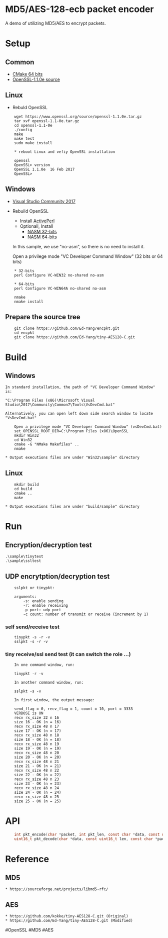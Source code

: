 # MD5/AES-128-ecb packet encoder

A demo of utilizing MD5/AES to encrypt packets.

# Setup

## Common

- [CMake 64 bits](https://cmake.org/files/v3.8/cmake-3.8.1-win64-x64.msi)
- [OpenSSL-1.1.0e source](https://www.openssl.org/source/openssl-1.1.0e.tar.gz)

## Linux

- Rebuld OpenSSL
```
    wget https://www.openssl.org/source/openssl-1.1.0e.tar.gz
    tar xvf openssl-1.1-0e.tar.gz
    cd openssl-1.1-0e
    ./config
    make
    make test
    sudo make install
    
    * reboot Linux and vefiy OpenSSL installation

    openssl
    OpenSSL> version
    OpenSSL 1.1.0e  16 Feb 2017
    OpenSSL>     
```

## Windows

- [Visual Studio Community 2017](https://www.visualstudio.com/thank-you-downloading-visual-studio/?sku=Community&rel=15)
- Rebuild OpenSSL
    - Install [ActivePerl](https://www.activestate.com/activeperl/downloads/thank-you?dl=http://downloads.activestate.com/ActivePerl/releases/5.24.1.2402/ActivePerl-5.24.1.2402-MSWin32-x64-401627.exe)
    - Optionall, Install 
        * [NASM 32-bits](http://www.nasm.us/pub/nasm/releasebuilds/2.13.01/win32/nasm-2.13.01-installer-x86.exe)
        * [NASM 64-bits](http://www.nasm.us/pub/nasm/releasebuilds/2.13.01/win64/nasm-2.13.01-installer-x64.exe)  
    
    In this sample, we use "no-asm", so there is no need to install it.   

    Open a privilege mode "VC Developer Command Window" (32 bits or 64 bits)
```
    * 32-bits
    perl Configure VC-WIN32 no-shared no-asm

    * 64-bits  
    perl Configure VC-WIN64A no-shared no-asm

    nmake
    nmake install
```

## Prepare the source tree

```
    git clone https://github.com/Ed-Yang/encpkt.git    
    cd encpkt
    git clone https://github.com/Ed-Yang/tiny-AES128-C.git
```

# Build

## Windows
    
    In standard installation, the path of "VC Developer Command Window" is:
    
    "C:\Program Files (x86)\Microsoft Visual Studio\2017\Community\Common7\Tools\VsDevCmd.bat"
    
    Alternatively, you can open left down side search window to locate "VsDevCmd.bat" 

```
    Open a privilege mode "VC Developer Command Window" (vsDevCmd.bat)
    set OPENSSL_ROOT_DIR=C:\Program Files (x86)\OpenSSL
    mkdir Win32
    cd Win32
    cmake -G "NMake Makefiles" ..
    nmake
```

    * Output executions files are under "Win32\sample" directory

## Linux

```
    mkdir build
    cd build
    cmake ..
    make
```

    * Output executions files are under "build/sample" directory


# Run

    
## Encryption/decryption test

    .\sample\tinytest
    .\sample\ssltest

## UDP encrytption/decryption test

```
    sslpkt or tinypkt:

    arguments:
        -s: enable sending
        -r: enable receiving
        -p port: udp port
        -c count: number of transmit or receive (increment by 1)
```

### self send/receive test

```
    tinypkt -s -r -v
    sslpkt -s -r -v
```

### tiny receive/ssl send test (it can switch the role ...) 

``` 
    In one command window, run:
    
    tinypkt -r -v

    In another command window, run:
    
    sslpkt -s -v

    In first window, the output message:

    send_flag = 0, recv_flag = 1, count = 10, port = 3333
    VERBOSE is ON
    recv rx_size 32 n 16
    size 16 - OK (n = 16)
    recv rx_size 48 n 17
    size 17 - OK (n = 17)
    recv rx_size 48 n 18
    size 18 - OK (n = 18)
    recv rx_size 48 n 19
    size 19 - OK (n = 19)
    recv rx_size 48 n 20
    size 20 - OK (n = 20)
    recv rx_size 48 n 21
    size 21 - OK (n = 21)
    recv rx_size 48 n 22
    size 22 - OK (n = 22)
    recv rx_size 48 n 23
    size 23 - OK (n = 23)
    recv rx_size 48 n 24
    size 24 - OK (n = 24)
    recv rx_size 48 n 25
    size 25 - OK (n = 25)
```

# API

```C
    int pkt_encode(char *packet, int pkt_len, const char *data, const uint16_t len, const char *psk);
    uint16_t pkt_decode(char *data, const uint16_t len, const char *packet, const int pkt_len, const char *psk);
```

# Reference

## MD5
    * https://sourceforge.net/projects/libmd5-rfc/

## AES 
    * https://github.com/kokke/tiny-AES128-C.git (Original)
    * https://github.com/Ed-Yang/tiny-AES128-C.git (Modified) 


#OpenSSL
#MD5
#AES


